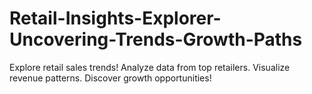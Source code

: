 # Retail-Insights-Explorer-Uncovering-Trends-Growth-Paths
Explore retail sales trends! Analyze data from top retailers. Visualize revenue patterns. Discover growth opportunities!
